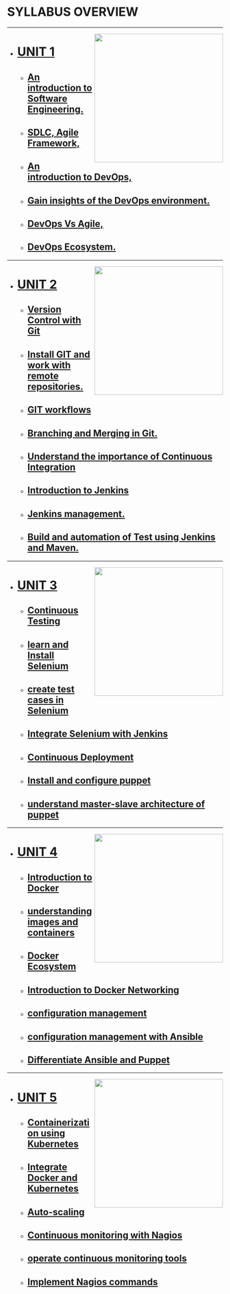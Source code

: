 # SYLLABUS OVERVIEW
***

<img src="https://github.com/serAnkii/6th_sem/blob/main/DevOps%20on%20Cloud/images/seng.svg" height=300px width="300px" align="right">

  - # [UNIT 1]() 
    - ## [An introduction to Software Engineering.]() 
    - ## [SDLC, Agile Framework,]()
    - ## [An introduction to DevOps,]() 
    - ## [Gain insights of the DevOps environment.]()
    - ## [DevOps Vs Agile,]()
    - ## [DevOps Ecosystem.]() 

***

<img src="https://github.com/serAnkii/6th_sem/blob/main/DevOps%20on%20Cloud/images/git.svg" height=300px width="300px" align="right">

  - # [UNIT 2]()
    - ## [Version Control with Git]() 
    - ## [Install GIT and work with remote repositories.]()
    - ## [GIT workflows]()
    - ## [Branching and Merging in Git.]() 
    - ## [Understand the importance of Continuous Integration]() 
    - ## [Introduction to Jenkins]()
    - ## [Jenkins management.]()
    - ## [Build and automation of Test using Jenkins and Maven.]() 
  
  ***

<img src="https://github.com/serAnkii/6th_sem/blob/main/DevOps%20on%20Cloud/images/unit 3.svg" height=300px width="300px" align="right">

  - # [UNIT 3]()
    - ## [Continuous Testing]()
    - ## [learn and Install Selenium]() 
    - ## [create test cases in Selenium]() 
    - ## [Integrate Selenium with Jenkins]() 
    - ## [Continuous Deployment]()
    - ## [Install and configure puppet]() 
    - ## [understand master-slave architecture of puppet]()
  
  ***
  
  <img src="https://github.com/serAnkii/6th_sem/blob/main/DevOps%20on%20Cloud/images/docker.svg" height=300px width="300px" align="right">
  
  - # [UNIT 4]()
    - ## [Introduction to Docker]() 
    - ## [understanding images and containers]() 
    - ## [Docker Ecosystem]()
    - ## [Introduction to Docker Networking]() 
    - ## [configuration management]() 
    - ## [configuration management with Ansible]() 
    - ## [Differentiate Ansible and Puppet]()
  
  *** 
  
  <img src="https://github.com/serAnkii/6th_sem/blob/main/DevOps%20on%20Cloud/images/unit5.svg" height=300px width="300px" align="right">
  
  - # [UNIT 5]()
    - ## [Containerization using Kubernetes]() 
    - ## [Integrate Docker and Kubernetes]()
    - ## [Auto-scaling]()
    - ## [Continuous monitoring with Nagios]() 
    - ## [operate continuous monitoring tools]() 
    - ## [Implement Nagios commands]()


